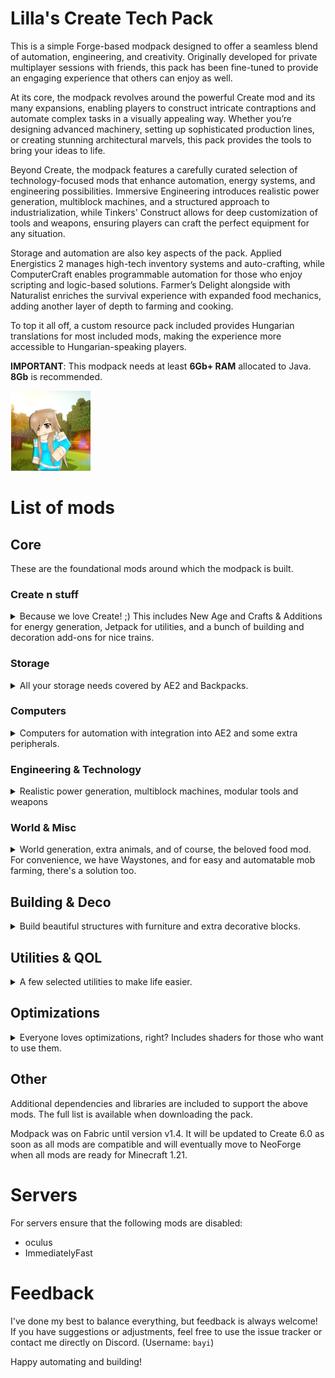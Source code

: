 # Lilla's Create Tech Pack

This is a simple Forge-based modpack designed to offer a seamless blend of automation, engineering, and creativity. Originally developed for private multiplayer sessions with friends, this pack has been fine-tuned to provide an engaging experience that others can enjoy as well.

At its core, the modpack revolves around the powerful Create mod and its many expansions, enabling players to construct intricate contraptions and automate complex tasks in a visually appealing way. Whether you’re designing advanced machinery, setting up sophisticated production lines, or creating stunning architectural marvels, this pack provides the tools to bring your ideas to life.

Beyond Create, the modpack features a carefully curated selection of technology-focused mods that enhance automation, energy systems, and engineering possibilities. Immersive Engineering introduces realistic power generation, multiblock machines, and a structured approach to industrialization, while Tinkers' Construct allows for deep customization of tools and weapons, ensuring players can craft the perfect equipment for any situation.

Storage and automation are also key aspects of the pack. Applied Energistics 2 manages high-tech inventory systems and auto-crafting, while ComputerCraft enables programmable automation for those who enjoy scripting and logic-based solutions. Farmer’s Delight alongside with Naturalist enriches the survival experience with expanded food mechanics, adding another layer of depth to farming and cooking.

To top it all off, a custom resource pack included provides Hungarian translations for most included mods, making the experience more accessible to Hungarian-speaking players.

**IMPORTANT**: This modpack needs at least __6Gb+ RAM__ allocated to Java. __8Gb__ is recommended.

![Icon](https://raw.githubusercontent.com/bayi/Lilla-s-Create-Pack/refs/heads/main/assets/Lilla-Create128.png)

# List of mods

## Core

These are the foundational mods around which the modpack is built.

### Create n stuff

<details>
  <summary>
Because we love Create! ;) This includes New Age and Crafts & Additions for energy generation, Jetpack for utilities, and a bunch of building and decoration add-ons for nice trains.
  </summary>
  
- [Create](https://modrinth.com/mod/create)
- [Create Crafts & Additions](https://modrinth.com/mod/createaddition) - Expands Create with electrical energy generation.
- [Create Deco](https://modrinth.com/mod/create-deco) - Adds more decorative blocks for stylish builds.
- [Create Jetpack](https://modrinth.com/mod/create-jetpack) - A steampunk jetpack to navigate large builds.
- [Create: Bells & Whistles](https://modrinth.com/mod/bellsandwhistles) - Enhances Create with additional gadgets.
- [Create: Enchantment Industry](https://modrinth.com/mod/create-enchantment-industry) -  Brings automation to enchanting and XP processing.
- [Create: New Age](https://modrinth.com/mod/create-new-age) -  Adds modern-style automation tools and more power options.
- [Create: Power Loader](https://modrinth.com/mod/create-power-loader) - Chunk loading the create way
- [Create: Steam 'n' Rails](https://modrinth.com/mod/create-steam-n-rails) - Adds more train features
- [Create Slice & Dice](https://modrinth.com/mod/slice-and-dice) - Expands food processing and automation.
</details>

### Storage
<details>
 <summary>
All your storage needs covered by AE2 and Backpacks.
 </summary>

- [Applied Energistics 2](https://modrinth.com/mod/ae2) - The ultimate storage and auto-crafting solution.
- [Applied Energistics 2 Wireless Terminals](https://modrinth.com/mod/applied-energistics-2-wireless-terminals) - Adds wireless (cross dimensional) access to AE2 networks.
- [MEGA Cells](https://modrinth.com/mod/mega) - For when kilobytes just won't do.
- [ME Requester](https://modrinth.com/mod/merequester) - Stock management
- [Sophisticated Backpacks](https://modrinth.com/mod/sophisticated-backpacks) - pgradeable backpacks with automation features.
</details>

### Computers
<details>
  <summary>
Computers for automation with integration into AE2 and some extra peripherals.
  </summary>

- [CC:Tweaked](https://modrinth.com/mod/cc-tweaked) - Computers!
- [Tom's Peripherals](https://modrinth.com/mod/toms-peripherals) - More peripherals
- [Advanced Peripherals](https://modrinth.com/mod/advancedperipherals) - Even more peripherals
</details>

### Engineering & Technology
<details>
    <summary>
Realistic power generation, multiblock machines, modular tools and weapons
    </summary>

- [Immersive Engineering](https://modrinth.com/mod/immersiveengineering) - Adds realistic power generation, multiblock machines, and wiring systems.
- [Tinkers' Construct](https://modrinth.com/mod/tinkers-construct) - A modular tool and weapon system for customization and progression.
- [Powah](https://modrinth.com/mod/powah) - Power generation 
- [RFTools](https://modrinth.com/mod/rftools-base) - Dimensional power needs
- [RFTools Utility](https://modrinth.com/mod/rftools-utility/) - General tools and utilities
- [RFTools Power](https://modrinth.com/mod/rftools-power/) - Power generation and storage
- [RFTools Dimensions](https://modrinth.com/mod/rftools-dimensions/) - When the world is not enough
- [XNet](https://modrinth.com/mod/xnet) - Fancy cables
</details>

### World & Misc
<details>
  <summary>
World generation, extra animals, and of course, the beloved food mod. For convenience, we have Waystones, and for easy and automatable mob farming, there's a solution too.
  </summary>

- [Ad Astra](https://modrinth.com/mod/ad-astra) - Explore space and build futuristic bases.
- [Farmer's Delight](https://modrinth.com/mod/farmers-delight) - Adds an expanded food system with realistic cooking mechanics.
- [Delightful](https://modrinth.com/mod/delightful) - Even more food
- [Naturalist](https://modrinth.com/mod/naturalist) - Introduces diverse wildlife and ecosystem interactions.
- [Easy Mob Farm](https://modrinth.com/mod/easy-mob-farm) - Provides simple automation for mob farming.
- [Waystones](https://modrinth.com/mod/waystones) - Teleport between locations with craftable waystones. (cross-dimensional travel disabled)
</details>

## Building & Deco
<details>
  <summary>
Build beautiful structures with furniture and extra decorative blocks.
  </summary>

- [AntiBlocksReChiseled](https://modrinth.com/mod/antiblocksrechiseled)
- [Beautify](https://modrinth.com/mod/beautify)
- [Chipped](https://modrinth.com/mod/chipped)
- [Handcrafted](https://modrinth.com/mod/handcrafted)
- [Paladin's Furniture Mod](https://modrinth.com/mod/paladins-furniture)
- [Immersive Paintings](https://modrinth.com/mod/immersive-paintings)
- [Macaw's Bridges](https://modrinth.com/mod/macaws-bridges)
- [Macaw's Doors](https://modrinth.com/mod/macaws-doors)
- [Macaw's Fences and Walls](https://modrinth.com/mod/macaws-fences-and-walls)
- [Macaw's Furniture](https://modrinth.com/mod/macaws-furniture)
- [Macaw's Lights and Lamps](https://modrinth.com/mod/macaws-lights-and-lamps)
- [Macaw's Windows](https://modrinth.com/mod/macaws-windows)
- [Nature's Compass](https://modrinth.com/mod/natures-compass)
- [Supplementaries](https://modrinth.com/mod/supplementaries)
- [Amendments](https://modrinth.com/mod/amendments)
- [Factory Blocks](https://modrinth.com/mod/factory-blocks)
</details>

## Utilities & QOL
<details>
  <summary>
A few selected utilities to make life easier.
  </summary>

- [Carry On](https://modrinth.com/mod/carry-on)
- [Elytra Slot](https://modrinth.com/mod/elytra-slot)
- [Jade](https://modrinth.com/mod/jade)
- [Jade Addons](https://modrinth.com/mod/jade-addons-forge)
- [Lootr](https://modrinth.com/mod/lootr)
- [JEI](https://modrinth.com/mod/jei/)
- [JER](https://modrinth.com/mod/just-enough-resources-jer)
- [Simple Voice Chat](https://modrinth.com/plugin/simple-voice-chat)
- [Curios API](https://modrinth.com/mod/curios)
- [Xaero's Minimap](https://modrinth.com/mod/xaeros-minimap)
- [Xaero's World Map](https://modrinth.com/mod/xaeros-world-map)
- [GraveStone Mod](https://modrinth.com/mod/gravestone-mod)
- [Bayi's Hungarian Translations](https://modrinth.com/resourcepack/bayis-translations)
- [Advancement Plaques](https://modrinth.com/mod/advancement-plaques)
- [Ambient Environment](https://modrinth.com/mod/ambient-environment)
- [BetterF3](https://modrinth.com/mod/betterf3)
- [Open Loader](https://modrinth.com/mod/open-loader)
- [Do a Barrel Roll](https://modrinth.com/mod/do-a-barrel-roll)
- [Item Borders](https://modrinth.com/mod/item-borders)
- [Legendary Tooltips](https://modrinth.com/mod/legendary-tooltips)
- [Not Enough Animations](https://modrinth.com/mod/not-enough-animations)
- [Particular](https://modrinth.com/mod/particular)
- [Sound Physics Remastered](https://modrinth.com/mod/sound-physics-remastered)
- [Shrink](https://modrinth.com/mod/shrink)
- [What Are They Up To (Watut)](https://modrinth.com/mod/what-are-they-up-to)
- [Emotecraft](https://modrinth.com/plugin/emotecraft)
- [Almost Unified](https://modrinth.com/mod/almost-unified/)
- [GuideME](https://modrinth.com/mod/guideme)
- [Better Advancements](https://modrinth.com/mod/better-advancements)
- [Complementary Shaders - Reimagined](https://modrinth.com/shader/complementary-reimagined)
- [Midnighttigger's Default Connected Textures](https://modrinth.com/resourcepack/mt-ct-d)
</details>

## Optimizations
<details>
  <summary>
Everyone loves optimizations, right? Includes shaders for those who want to use them.
  </summary>
  
- [Distant Horizons](https://modrinth.com/mod/distanthorizons)
- [Embeddium](https://modrinth.com/mod/embeddium)
- [Radium](https://modrinth.com/mod/radium)
- [Noisium](https://modrinth.com/mod/noisium)
- [ImmediatelyFast](https://modrinth.com/mod/immediatelyfast)
- [Entity Culling](https://modrinth.com/mod/entityculling)
- [Fusion](https://modrinth.com/mod/fusion-connected-textures)
- [Oculus](https://modrinth.com/mod/oculus)
- [FerriteCore](https://modrinth.com/mod/ferrite-core)
- [ModernFix](https://modrinth.com/mod/modernfix)
</details>

## Other
Additional dependencies and libraries are included to support the above mods. The full list is available when downloading the pack.

Modpack was on Fabric until version v1.4. It will be updated to Create 6.0 as soon as all mods are compatible and will eventually move to NeoForge when all mods are ready for Minecraft 1.21.

# Servers
For servers ensure that the following mods are disabled:
- oculus
- ImmediatelyFast

# Feedback

I've done my best to balance everything, but feedback is always welcome! If you have suggestions or adjustments, feel free to use the issue tracker or contact me directly on Discord. (Username: `bayi`)

Happy automating and building!
